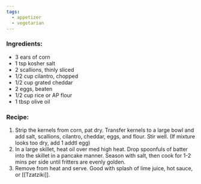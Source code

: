 ```yaml
---
tags:
  - appetizer
  - vegetarian
---
```

### Ingredients:
- 3 ears of corn
- 1 tsp kosher salt
- 2 scallions, thinly sliced
- 1/2 cup cilantro, chopped
- 1/2 cup grated cheddar
- 2 eggs, beaten
- 1/2 cup rice or AP flour
- 1 tbsp olive oil

### Recipe:
1. Strip the kernels from corn, pat dry. Transfer kernels to a large bowl and add salt, scallions, cilantro, cheddar, eggs, and flour. Stir well. (If mixture looks too dry, add 1 addtl egg)
2. In a large skillet, heat oil over med high heat. Drop spoonfuls of batter into the skillet in a pancake manner. Season with salt, then cook for 1-2 mins per side until fritters are evenly golden. 
3. Remove from heat and serve. Good with splash of lime juice, hot sauce, or [[Tzatziki]].
